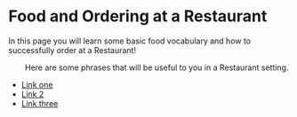 <h1>Food and Ordering at a Restaurant</h1>

<p> In this page you will learn some basic food vocabulary and how to successfully order at a Restaurant!</p>

<p style="text-align:right;">Here are some phrases that will be useful to you in a Restaurant setting.</p>

<div id="wrapper" class="center">
    <div id="content" class="center">
        <div id="listDiv" class="center">
           <ul>
               <li><a href='#' id="1" >Link one</a> </li>
               <li><a href='#' id="2" >Link 2</a> </li>
               <li><a href='#' id="3" >Link three</a> </li>
           </ul>
        </div>
    </div>
</div>
